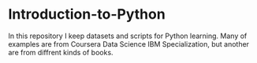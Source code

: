 # Introduction-to-Python
 In this repository I keep datasets and scripts for Python learning. Many of examples are from Coursera Data Science IBM Specialization, but another are from diffrent kinds of books.

